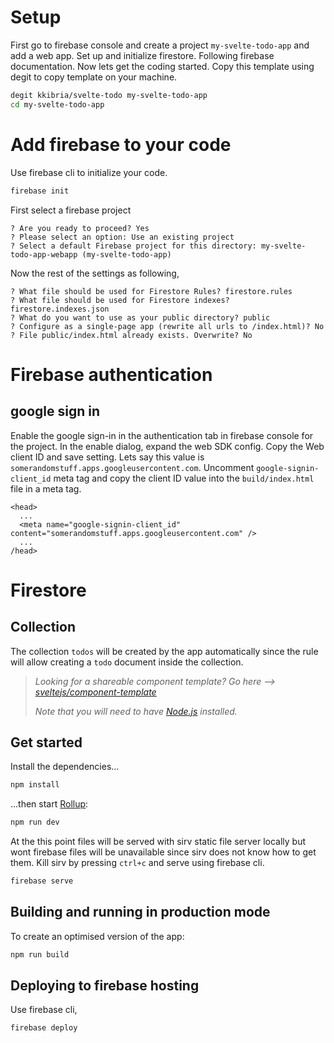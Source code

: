 # Setup
First go to firebase console and create a project ``my-svelte-todo-app`` and add a web app.
Set up and initialize firestore. Following firebase documentation.
Now lets get the coding started.
Copy this template using degit to copy template on your machine.
```bash
degit kkibria/svelte-todo my-svelte-todo-app
cd my-svelte-todo-app
```

# Add firebase to your code 
Use firebase cli to initialize your code. 
```bash
firebase init
```
First select a firebase project
```
? Are you ready to proceed? Yes
? Please select an option: Use an existing project
? Select a default Firebase project for this directory: my-svelte-todo-app-webapp (my-svelte-todo-app)
```
Now the rest of the settings as following,
```
? What file should be used for Firestore Rules? firestore.rules
? What file should be used for Firestore indexes? firestore.indexes.json
? What do you want to use as your public directory? public
? Configure as a single-page app (rewrite all urls to /index.html)? No
? File public/index.html already exists. Overwrite? No
```

# Firebase authentication

## google sign in
Enable the google sign-in in the authentication tab in firebase console for the project. In the enable dialog, expand the web SDK config.
Copy the Web client ID and save setting.  Lets say this value is ``somerandomstuff.apps.googleusercontent.com``. Uncomment ``google-signin-client_id`` meta tag and copy the client ID value into the ``build/index.html`` file in a meta tag.

```
<head>
  ...
  <meta name="google-signin-client_id" content="somerandomstuff.apps.googleusercontent.com" />
  ...
/head>
```

# Firestore
## Collection
The collection ``todos`` will be created by the app automatically since the rule will allow creating a `todo` document inside the collection.

> *Looking for a shareable component template? Go here --> [sveltejs/component-template](https://github.com/sveltejs/component-template)*
>
> *Note that you will need to have [Node.js](https://nodejs.org) installed.*

## Get started

Install the dependencies...

```bash
npm install
```

...then start [Rollup](https://rollupjs.org):

```bash
npm run dev
```

At the this point files will be served with sirv static file server locally but wont firebase files will be unavailable since sirv does not know how to get them. Kill sirv by pressing ``ctrl+c`` and serve using firebase cli.

```bash
firebase serve
```

## Building and running in production mode

To create an optimised version of the app:

```bash
npm run build
```

## Deploying to firebase hosting
Use firebase cli,

```bash
firebase deploy
```

